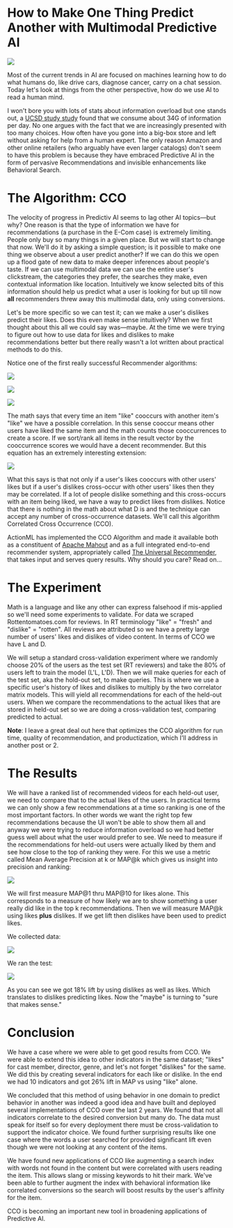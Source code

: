 # How to Make One Thing Predict Another with Multimodal Predictive AI

![](/blog/images/ibm-brain-large.png)

Most of the current trends in AI are focused on machines learning how to do what humans do, like drive cars, diagnose cancer, carry on a chat session. Today let's look at things from the other perspective, how do we use AI to read a human mind. 

I won't bore you with lots of stats about information overload but one stands out, a [UCSD study study](https://www.researchgate.net/publication/242562463_How_Much_Information_2009_Report_on_American_Consumers) found that we consume about 34G of information per day. No one argues with the fact that we are increasingly presented with too many choices. How often have you gone into a big-box store and left without asking for help from a human expert. The only reason Amazon and other online retailers (who arguably have even larger catalogs) don't seem to have this problem is because they have embraced Predictive AI in the form of pervasive Recommendations and invisible enhancements like Behavioral Search.

# The Algorithm: CCO

The velocity of progress in Predictiv AI seems to lag other AI topics&mdash;but why? One reason is that the type of information we have for recommendations (a purchase in the E-Com case) is extremely limiting. People only buy so many things in a given place. But we will start to change that now. We'll do it by asking a simple question; is it possible to make one thing we observe about a user predict another? If we can do this we open up a flood gate of new data to make deeper inferences about people's taste. If we can use multimodal data we can use the entire user's clickstream, the categories they prefer, the searches they make, even contextual information like location. Intuitively we know selected bits of this information should help us predict what a user is looking for but up till now **all** recommenders threw away this multimodal data, only using conversions. 

Let's be more specific so we can test it; can we make a user's dislikes predict their likes. Does this even make sense intuitively? When we first thought about this all we could say was&mdash;maybe. At the time we were trying to figure out how to use data for likes and dislikes to make recommendations better but there really wasn't a lot written about practical methods to do this.

Notice one of the first really successful Recommender algorithms:

![](/blog/images/likes-matrix.png)

![](/blog/images/history-of-likes-vector.png)

![](/blog/images/cooccurrence-recs-vector.png)

The math says that every time an item "like" cooccurs with another item's "like" we have a possible correlation. In this sense cooccur means other users have liked the same item and the math counts those cooccurrences to create a score. If we sort/rank all items in the result vector by the cooccurrence scores we would have a decent recommender. But this equation has an extremely interesting extension:

![](/blog/images/cross-occcurrence-equation.png)
    
What this says is that not only if a user's likes cooccurs with other users' likes but if a user's dislikes cross-occur with other users' likes then they may be correlated. If a lot of people dislike something and this cross-occurs with an item being liked, we have a way to predict likes from dislikes. Notice that there is nothing in the math about what D is and the technique can accept any number of cross-occurrence datasets. We'll call this algorithm Correlated Cross Occurrence (CCO).

ActionML has implemented the CCO Algorithm and made it available both as a constituent of [Apache Mahout](http://mahout.apache.org/docs/latest/algorithms/reccomenders/) and as a full integrated end-to-end recommender system, appropriately called [The Universal Recommender](/universal-recommender), that takes input and serves query results. Why should you care? Read on...

# The Experiment

Math is a language and like any other can express falsehood if mis-applied so we'll need some experiments to validate. For data we scraped Rottentomatoes.com for reviews. In RT terminology "like" = "fresh" and "dislike" = "rotten". All reviews are attributed so we have a pretty large number of users' likes and dislikes of video content. In terms of CCO we have L and D. 

We will setup a standard cross-validation experiment where we randomly choose 20% of the users as the test set (RT reviewers) and take the 80% of users left to train the model (L'L, L'D). Then we will make queries for each of the test set, aka the hold-out set, to make queries. This is where we use a specific user's history of likes and dislikes to multiply by the two correlator matrix models. This will yield all recommendations for each of the held-out users. When we compare the recommendations to the actual likes that are stored in held-out set so we are doing a cross-validation test, comparing predicted to actual.

**Note**: I leave a great deal out here that optimizes the CCO algorithm for run time, quality of recommendation, and productization, which I'll address in another post or 2.

# The Results

We will have a ranked list of recommended videos for each held-out user, we need to compare that to the actual likes of the users. In practical terms we can only show a few recommendations at a time so ranking is one of the most important factors. In other words we want the right top few recommendations because the UI won't be able to show them all and anyway we were trying to reduce information overload so we had better guess well about what the user would prefer to see. We need to measure if the recommendations for held-out users were actually liked by them and see how close to the top of ranking they were. For this we use a metric called Mean Average Precision at k or MAP@k which gives us insight into precision and ranking:

![](/blog/images/map-at-k.png)

We will first measure MAP@1 thru MAP@10 for likes alone. This corresponds to a measure of how likely we are to show something a user really did like in the top k recommendations. Then we will measure MAP@k using likes **plus** dislikes. If we get lift then dislikes have been used to predict likes.

We collected data:

![](/blog/images/rt-map-at-k-data.png)

We ran the test:

![](/blog/images/rt-map-at-k-chart.png)

As you can see we got 18% lift by using dislikes as well as likes. Which translates to dislikes predicting likes. Now the "maybe" is turning to "sure that makes sense."

# Conclusion

We have a case where we were able to get good results from CCO. We were able to extend this idea to other indicators in the same dataset; "likes" for cast member, director, genre, and let's not forget "dislikes" for the same. We did this by creating several indicators for each like or dislike. In the end we had 10 indicators and got 26% lift in MAP vs using "like" alone.

We concluded that this method of using behavior in one domain to predict behavior in another was indeed a good idea and have built and deployed several implementations of CCO over the last 2 years. We found that not all indicators correlate to the desired conversion but many do. The data must speak for itself so for every deployment there must be cross-validation to support the indicator choice. We found further surprising results like one case where the words a user searched for provided significant lift even though we were not looking at any content of the items.

We have found new applications of CCO like augmenting a search index with words not found in the content but were correlated with users reading the item. This allows slang or missing keywords to hit their mark. We've been able to further augment the index with behavioral information like correlated conversions so the search will boost results by the user's affinity for the item.

CCO is becoming an important new tool in broadening applications of Predictive AI.


